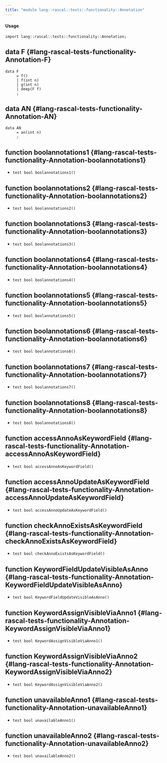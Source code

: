 ```yaml
---
title: "module lang::rascal::tests::functionality::Annotation"
---
```


#### Usage

`import lang::rascal::tests::functionality::Annotation;`


## data F {#lang-rascal-tests-functionality-Annotation-F}

```rascal
data F  
     = f()
     | f(int n)
     | g(int n)
     | deep(F f)
     ;
```

## data AN {#lang-rascal-tests-functionality-Annotation-AN}

```rascal
data AN  
     = an(int n)
     ;
```

## function boolannotations1 {#lang-rascal-tests-functionality-Annotation-boolannotations1}

* ``test bool boolannotations1()``

## function boolannotations2 {#lang-rascal-tests-functionality-Annotation-boolannotations2}

* ``test bool boolannotations2()``

## function boolannotations3 {#lang-rascal-tests-functionality-Annotation-boolannotations3}

* ``test bool boolannotations3()``

## function boolannotations4 {#lang-rascal-tests-functionality-Annotation-boolannotations4}

* ``test bool boolannotations4()``

## function boolannotations5 {#lang-rascal-tests-functionality-Annotation-boolannotations5}

* ``test bool boolannotations5()``

## function boolannotations6 {#lang-rascal-tests-functionality-Annotation-boolannotations6}

* ``test bool boolannotations6()``

## function boolannotations7 {#lang-rascal-tests-functionality-Annotation-boolannotations7}

* ``test bool boolannotations7()``

## function boolannotations8 {#lang-rascal-tests-functionality-Annotation-boolannotations8}

* ``test bool boolannotations8()``

## function accessAnnoAsKeywordField {#lang-rascal-tests-functionality-Annotation-accessAnnoAsKeywordField}

* ``test bool accessAnnoAsKeywordField()``

## function accessAnnoUpdateAsKeywordField {#lang-rascal-tests-functionality-Annotation-accessAnnoUpdateAsKeywordField}

* ``test bool accessAnnoUpdateAsKeywordField()``

## function checkAnnoExistsAsKeywordField {#lang-rascal-tests-functionality-Annotation-checkAnnoExistsAsKeywordField}

* ``test bool checkAnnoExistsAsKeywordField()``

## function KeywordFieldUpdateVisibleAsAnno {#lang-rascal-tests-functionality-Annotation-KeywordFieldUpdateVisibleAsAnno}

* ``test bool KeywordFieldUpdateVisibleAsAnno()``

## function KeywordAssignVisibleViaAnno1 {#lang-rascal-tests-functionality-Annotation-KeywordAssignVisibleViaAnno1}

* ``test bool KeywordAssignVisibleViaAnno1()``

## function KeywordAssignVisibleViaAnno2 {#lang-rascal-tests-functionality-Annotation-KeywordAssignVisibleViaAnno2}

* ``test bool KeywordAssignVisibleViaAnno2()``

## function unavailableAnno1 {#lang-rascal-tests-functionality-Annotation-unavailableAnno1}

* ``test bool unavailableAnno1()``

## function unavailableAnno2 {#lang-rascal-tests-functionality-Annotation-unavailableAnno2}

* ``test bool unavailableAnno2()``


